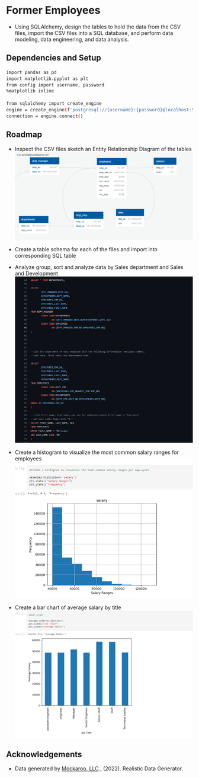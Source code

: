 
#  Former Employees

- Using SQLAlchemy, design the tables to hold the data from the CSV files, import the CSV files into a SQL database, and perform data modeling, data engineering, and data analysis.

## Dependencies and Setup

```bash
import pandas as pd
import matplotlib.pyplot as plt
from config import username, password
%matplotlib inline

from sqlalchemy import create_engine
engine = create_engine(f'postgresql://{username}:{password}@localhost:5432/employees_db')
connection = engine.connect()
```


## Roadmap
- Inspect the CSV files sketch an Entity Relationship Diagram of the tables
![App Screenshot](https://raw.githubusercontent.com/gnimeth/Former_employees/main/ERD/QuickDBD-export.png)

- Create a table schema for each of the files and import into corresponding SQL table

- Analyze group, sort and analyze data by Sales department and Sales and Development
![App Screenshot](https://raw.githubusercontent.com/gnimeth/Former_employees/main/Output/Screenshot_20230205_043728.png)


- Create a histogram to visualize the most common salary ranges for employees
![App Screenshot](https://raw.githubusercontent.com/gnimeth/Former_employees/main/Output/Screenshot_20230205_043452.png)

- Create a bar chart of average salary by title
![App Screenshot](https://raw.githubusercontent.com/gnimeth/Former_employees/main/Output/Screenshot_20230205_043503.png)
## Acknowledgements

- Data generated by [Mockaroo, LLC](https://mockaroo.com/)., (2022). Realistic Data Generator.  



